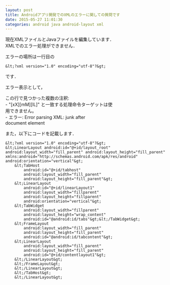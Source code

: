 ```yaml
---
layout: post
title: Androidアプリ開発でのXMLのエラーに関しての質問です
date: 2015-05-27 11:01:30
categories: android java android-layout xml
---
```

<p>現在XMLファイルとJavaファイルを編集しています．<br>
XMLでのエラー処理ができません．</p>

<p>エラーの場所は一行目の</p>

```
&lt;?xml version="1.0" encoding="utf-8"?&gt;
```

<p>です．</p>

<p>エラー表示として，</p>

<p>この行で見つかった複数の注釈:<br>
    - "[xX][mM][lL]" と一致する処理命令ターゲットは使<br>
     用できません。<br>
    - エラー: Error parsing XML: junk after <br>
     document element</p>

<p>また，以下にコードを記載します．</p>

```
&lt;?xml version="1.0" encoding="utf-8"?&gt;
&lt;LinearLayout android:id="@+id/layout_root" android:layout_width="fill_parent" android:layout_height="fill_parent" xmlns:android="http://schemas.android.com/apk/res/android" android:orientation="vertical"&gt;
    &lt;TabHost
        android:id="@+id/tabhost"
        android:layout_width="fill_parent"
        android:layout_height="fill_parent"&gt;
    &lt;LinearLayout
        android:id="@+id/linearLayout1"
        android:layout_width="fillparent"
        android:layout_height="fillparent"
        android:orientation="vertical"&gt;
    &lt;TabWidget
        android:layout_width="fillparent"
        android:layout_height="wrap_content"
        android:id="@android:id/tabs"&gt;&lt;/TabWidget&gt;
    &lt;FrameLayout
        android:layout_width="fill_parent"
        android:layout_height="fill_parent"
        android:id="@android:id/tabcontent"&gt;
    &lt;LinearLayout
        android:layout_width="fill_parent"
        android:layout_height="fill_parent"
        android:id="@+id/contentlayout1"&gt;
    &lt;/LinearLayout&gt;
    &lt;/FrameLayout&gt;
    &lt;/LinearLayout&gt;
    &lt;/TabHost&gt;
    &lt;/LinearLayout&gt;
```
